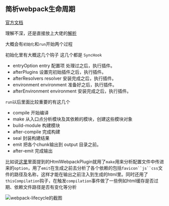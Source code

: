 
## 简析webpack生命周期

[官方文档](https://webpack.docschina.org/api/compiler-hooks/)

理解不深，还是直接放上大佬的[解析](http://taobaofed.org/blog/2016/09/09/webpack-flow/)


大概会有`初始化`和`run`开始两个过程

初始化里有大概这几个钩子  这几个都是 `SyncHook` 
* entryOption    entry 配置项 处理过之后，执行插件。
* afterPlugins     设置完初始插件之后，执行插件。
* afterResolvers     resolver 安装完成之后，执行插件。
* environment      environment 准备好之后，执行插件。
* afterEnvironment     environment 安装完成之后，执行插件。

`run`以后里面比较重要的有这几个
* compile 开始编译
* make 从入口点分析模块及其依赖的模块，创建这些模块对象
* build-module 构建模块
* after-compile 完成构建
* seal 封装构建结果
* emit 把各个chunk输出到 output 目录之前。
* after-emit 完成输出

比如说[这里](./plugin机制浅析.md)里面提到的HtmlWebpackPlugin就用了`make`用来分析配置文件中传进来的`option`，用了`emit`在生成之前去分析了各个依赖的包括`favicon``js``css`文件的路径及名称，这样才能在输出之前注入到生成的html里。同时还用了`thisCompilation`钩子，在触发`compilation`事件做了一些例如html缓存是否过期、依赖文件路径是否有变化等分析


![](./assets/webpack-lifecycle.png "webpack-lifecycle的截图")
